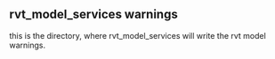 ## rvt_model_services warnings

this is the directory, where rvt_model_services will write the rvt model warnings.
